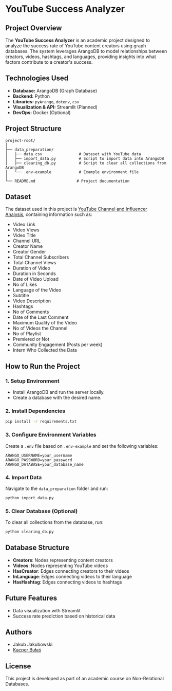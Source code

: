 # YouTube Success Analyzer

## Project Overview
The **YouTube Success Analyzer** is an academic project designed to analyze the success rate of YouTube content creators using graph databases. The system leverages ArangoDB to model relationships between creators, videos, hashtags, and languages, providing insights into what factors contribute to a creator's success.

## Technologies Used
- **Database:** ArangoDB (Graph Database)
- **Backend:** Python
- **Libraries:** `pyArango`, `dotenv`, `csv`
- **Visualization & API:** Streamlit (Planned)
- **DevOps:** Docker (Optional)

## Project Structure
```
project-root/
│
├── data_preparation/
│   ├── data.csv                # Dataset with YouTube data
│   ├── import_data.py          # Script to import data into ArangoDB
│   ├── clearing_db.py          # Script to clear all collections from ArangoDB
│   └── .env-example            # Example environment file
│
└── README.md                  # Project documentation
```

## Dataset
The dataset used in this project is [YouTube Channel and Influencer Analysis](https://www.kaggle.com/datasets/kathir1k/youtube-influencers-data), containing information such as:

- Video Link
- Video Views
- Video Title
- Channel URL
- Creator Name
- Creator Gender
- Total Channel Subscribers
- Total Channel Views
- Duration of Video
- Duration in Seconds
- Date of Video Upload
- No of Likes
- Language of the Video
- Subtitle
- Video Description
- Hashtags
- No of Comments
- Date of the Last Comment
- Maximum Quality of the Video
- No of Videos the Channel
- No of Playlist
- Premiered or Not
- Community Engagement (Posts per week)
- Intern Who Collected the Data


## How to Run the Project
### 1. Setup Environment
- Install ArangoDB and run the server locally.
- Create a database with the desired name.

### 2. Install Dependencies
```bash
pip install -r requirements.txt
```

### 3. Configure Environment Variables
Create a `.env` file based on `.env-example` and set the following variables:
```
ARANGO_USERNAME=your_username
ARANGO_PASSWORD=your_password
ARANGO_DATABASE=your_database_name
```

### 4. Import Data
Navigate to the `data_preparation` folder and run:
```bash
python import_data.py
```

### 5. Clear Database (Optional)
To clear all collections from the database, run:
```bash
python clearing_db.py
```

## Database Structure
- **Creators**: Nodes representing content creators
- **Videos**: Nodes representing YouTube videos
- **HasCreator**: Edges connecting creators to their videos
- **InLanguage**: Edges connecting videos to their language
- **HasHashtag**: Edges connecting videos to hashtags

## Future Features
- Data visualization with Streamlit
- Success rate prediction based on historical data

## Authors
- Jakub Jakubowski 
- [Kacper Bułaś](https://github.com/bolson1313)

## License
This project is developed as part of an academic course on Non-Relational Databases.
